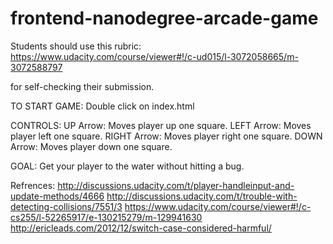frontend-nanodegree-arcade-game
===============================

Students should use this rubric: https://www.udacity.com/course/viewer#!/c-ud015/l-3072058665/m-3072588797

for self-checking their submission.

TO START GAME:
Double click on index.html

CONTROLS:
UP Arrow: Moves player up one square.
LEFT Arrow: Moves player left one square.
RIGHT Arrow: Moves player right one square.
DOWN Arrow: Moves player down one square.

GOAL:
Get your player to the water without hitting a bug.


Refrences:
http://discussions.udacity.com/t/player-handleinput-and-update-methods/4666
http://discussions.udacity.com/t/trouble-with-detecting-collisions/7551/3
https://www.udacity.com/course/viewer#!/c-cs255/l-52265917/e-130215279/m-129941630
http://ericleads.com/2012/12/switch-case-considered-harmful/
